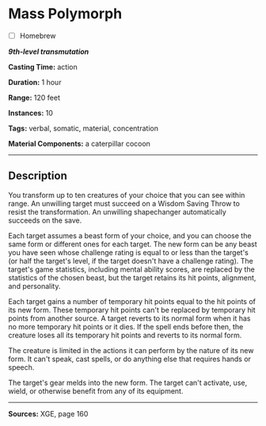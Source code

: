 # Mass Polymorph

- [ ] Homebrew

***9th-level transmutation***

**Casting Time:** action

**Duration:** 1 hour

**Range:** 120 feet

**Instances:** 10

**Tags:** verbal, somatic, material, concentration

**Material Components:** a caterpillar cocoon

---

## Description
You transform up to ten creatures of your choice that you can see within range.
An unwilling target must succeed on a Wisdom Saving Throw to resist the transformation.
An unwilling shapechanger automatically succeeds on the save.

Each target assumes a beast form of your choice, and you can choose the same form or different ones for each target.
The new form can be any beast you have seen whose challenge rating is equal to or less than the target's (or half the target's level, if the target doesn't have a challenge rating).
The target's game statistics, including mental ability scores, are replaced by the statistics of the chosen beast, but the target retains its hit points, alignment, and personality.

Each target gains a number of temporary hit points equal to the hit points of its new form.
These temporary hit points can't be replaced by temporary hit points from another source.
A target reverts to its normal form when it has no more temporary hit points or it dies.
If the spell ends before then, the creature loses all its temporary hit points and reverts to its normal form.

The creature is limited in the actions it can perform by the nature of its new form.
It can't speak, cast spells, or do anything else that requires hands or speech.

The target's gear melds into the new form.
The target can't activate, use, wield, or otherwise benefit from any of its equipment.

---

**Sources:** XGE, page 160

